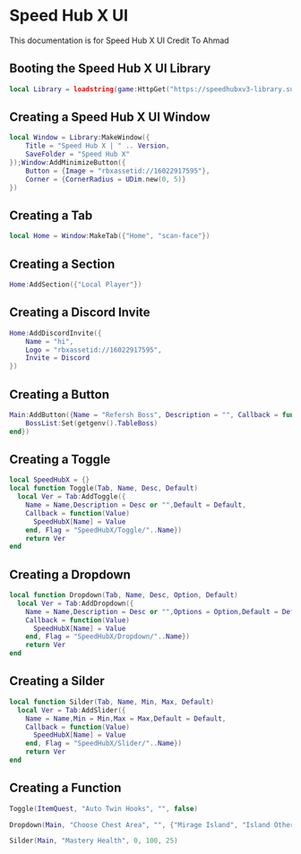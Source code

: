 # Speed Hub X UI
This documentation is for Speed Hub X UI Credit To Ahmad

## Booting the Speed Hub X UI Library
```lua
local Library = loadstring(game:HttpGet("https://speedhubxv3-library.surge.sh"))()
```




## Creating a Speed Hub X UI Window
```lua
local Window = Library:MakeWindow({
    Title = "Speed Hub X | " .. Version,
    SaveFolder = "Speed Hub X"
});Window:AddMinimizeButton({
    Button = {Image = "rbxassetid://16022917595"},
    Corner = {CornerRadius = UDim.new(0, 5)}
})
```

## Creating a Tab
```lua
local Home = Window:MakeTab({"Home", "scan-face"})
```

## Creating a Section
```lua
Home:AddSection({"Local Player"})
```

## Creating a Discord Invite
```lua
Home:AddDiscordInvite({
    Name = "hi",
    Logo = "rbxassetid://16022917595",
    Invite = Discord
})
```

## Creating a Button
```lua
Main:AddButton({Name = "Refersh Boss", Description = "", Callback = function()
    BossList:Set(getgenv().TableBoss)
end})
```

## Creating a Toggle
```lua
local SpeedHubX = {}
local function Toggle(Tab, Name, Desc, Default)
  local Ver = Tab:AddToggle({
    Name = Name,Description = Desc or "",Default = Default,
    Callback = function(Value)
      SpeedHubX[Name] = Value
    end, Flag = "SpeedHubX/Toggle/"..Name})
    return Ver
end
```

## Creating a Dropdown
```lua
local function Dropdown(Tab, Name, Desc, Option, Default)
  local Ver = Tab:AddDropdown({
    Name = Name,Description = Desc or "",Options = Option,Default = Default,
    Callback = function(Value)
      SpeedHubX[Name] = Value
    end, Flag = "SpeedHubX/Dropdown/"..Name})
    return Ver
end
```

## Creating a Silder
```lua
local function Silder(Tab, Name, Min, Max, Default)
  local Ver = Tab:AddSlider({
    Name = Name,Min = Min,Max = Max,Default = Default,
    Callback = function(Value)
      SpeedHubX[Name] = Value
    end, Flag = "SpeedHubX/Slider/"..Name})
    return Ver
end
```

## Creating a Function
```lua
Toggle(ItemQuest, "Auto Twin Hooks", "", false)
```
```lua
Dropdown(Main, "Choose Chest Area", "", {"Mirage Island", "Island Other"}, "Island Other")
```
```lua
Silder(Main, "Mastery Health", 0, 100, 25)
```
